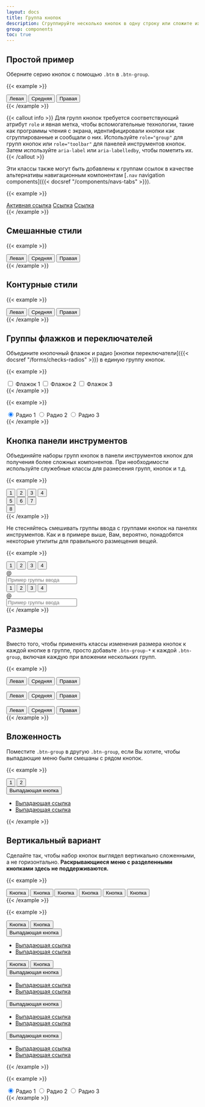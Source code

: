 ```yaml
---
layout: docs
title: Группа кнопок
description: Сгруппируйте несколько кнопок в одну строку или сложите их в вертикальный столбец.
group: components
toc: true
---
```


## Простой пример

Оберните серию кнопок с помощью `.btn` в `.btn-group`.

{{< example >}}
<div class="btn-group" role="group" aria-label="Простой пример">
  <button type="button" class="btn btn-primary">Левая</button>
  <button type="button" class="btn btn-primary">Средняя</button>
  <button type="button" class="btn btn-primary">Правая</button>
</div>
{{< /example >}}

{{< callout info >}}
Для групп кнопок требуется соответствующий атрибут `role` и явная метка, чтобы вспомогательные технологии, такие как программы чтения с экрана, идентифицировали кнопки как сгруппированные и сообщали о них. Используйте `role="group"` для групп кнопок или `role="toolbar"` для панелей инструментов кнопок. Затем используйте `aria-label` или `aria-labelledby`, чтобы пометить их.
{{< /callout >}}

Эти классы также могут быть добавлены к группам ссылок в качестве альтернативы навигационным компонентам [`.nav` navigation components]({{< docsref "/components/navs-tabs" >}}).

{{< example >}}
<div class="btn-group">
  <a href="#" class="btn btn-primary active" aria-current="page">Активная ссылка</a>
  <a href="#" class="btn btn-primary">Ссылка</a>
  <a href="#" class="btn btn-primary">Ссылка</a>
</div>
{{< /example >}}

## Смешанные стили

{{< example >}}
<div class="btn-group" role="group" aria-label="Basic mixed styles example">
  <button type="button" class="btn btn-danger">Левая</button>
  <button type="button" class="btn btn-warning">Средняя</button>
  <button type="button" class="btn btn-success">Правая</button>
</div>
{{< /example >}}

## Контурные стили

{{< example >}}
<div class="btn-group" role="group" aria-label="Basic outlined example">
  <button type="button" class="btn btn-outline-primary">Левая</button>
  <button type="button" class="btn btn-outline-primary">Средняя</button>
  <button type="button" class="btn btn-outline-primary">Правая</button>
</div>
{{< /example >}}

## Группы флажков и переключателей

Объедините кнопочный флажок и радио [кнопки переключатели]({{< docsref "/forms/checks-radios" >}}) в единую группу кнопок.

{{< example >}}
<div class="btn-group" role="group" aria-label="Базовая группа переключателей флажков">
  <input type="checkbox" class="btn-check" id="btncheck1" autocomplete="off">
  <label class="btn btn-outline-primary" for="btncheck1">Флажок 1</label>

  <input type="checkbox" class="btn-check" id="btncheck2" autocomplete="off">
  <label class="btn btn-outline-primary" for="btncheck2">Флажок 2</label>

  <input type="checkbox" class="btn-check" id="btncheck3" autocomplete="off">
  <label class="btn btn-outline-primary" for="btncheck3">Флажок 3</label>
</div>
{{< /example >}}

{{< example >}}
<div class="btn-group" role="group" aria-label="Базовая группа переключателей радио">
  <input type="radio" class="btn-check" name="btnradio" id="btnradio1" autocomplete="off" checked>
  <label class="btn btn-outline-primary" for="btnradio1">Радио 1</label>

  <input type="radio" class="btn-check" name="btnradio" id="btnradio2" autocomplete="off">
  <label class="btn btn-outline-primary" for="btnradio2">Радио 2</label>

  <input type="radio" class="btn-check" name="btnradio" id="btnradio3" autocomplete="off">
  <label class="btn btn-outline-primary" for="btnradio3">Радио 3</label>
</div>
{{< /example >}}

## Кнопка панели инструментов

Объединяйте наборы групп кнопок в панели инструментов кнопок для получения более сложных компонентов. При необходимости используйте служебные классы для разнесения групп, кнопок и т.д.

{{< example >}}
<div class="btn-toolbar" role="toolbar" aria-label="Панель инструментов с группами кнопок">
  <div class="btn-group me-2" role="group" aria-label="Первая группа">
    <button type="button" class="btn btn-primary">1</button>
    <button type="button" class="btn btn-primary">2</button>
    <button type="button" class="btn btn-primary">3</button>
    <button type="button" class="btn btn-primary">4</button>
  </div>
  <div class="btn-group me-2" role="group" aria-label="Вторая группа">
    <button type="button" class="btn btn-secondary">5</button>
    <button type="button" class="btn btn-secondary">6</button>
    <button type="button" class="btn btn-secondary">7</button>
  </div>
  <div class="btn-group" role="group" aria-label="Третья группа">
    <button type="button" class="btn btn-info">8</button>
  </div>
</div>
{{< /example >}}

Не стесняйтесь смешивать группы ввода с группами кнопок на панелях инструментов. Как и в примере выше, Вам, вероятно, понадобятся некоторые утилиты для правильного размещения вещей.

{{< example >}}
<div class="btn-toolbar mb-3" role="toolbar" aria-label="Панель инструментов с группами кнопок">
  <div class="btn-group me-2" role="group" aria-label="Первая группа">
    <button type="button" class="btn btn-outline-secondary">1</button>
    <button type="button" class="btn btn-outline-secondary">2</button>
    <button type="button" class="btn btn-outline-secondary">3</button>
    <button type="button" class="btn btn-outline-secondary">4</button>
  </div>
  <div class="input-group">
    <div class="input-group-text" id="btnGroupAddon">@</div>
    <input type="text" class="form-control" placeholder="Пример группы ввода" aria-label="Пример группы ввода" aria-describedby="btnGroupAddon">
  </div>
</div>

<div class="btn-toolbar justify-content-between" role="toolbar" aria-label="Панель инструментов с группами кнопок">
  <div class="btn-group" role="group" aria-label="Первая группа">
    <button type="button" class="btn btn-outline-secondary">1</button>
    <button type="button" class="btn btn-outline-secondary">2</button>
    <button type="button" class="btn btn-outline-secondary">3</button>
    <button type="button" class="btn btn-outline-secondary">4</button>
  </div>
  <div class="input-group">
    <div class="input-group-text" id="btnGroupAddon2">@</div>
    <input type="text" class="form-control" placeholder="Пример группы ввода" aria-label="Пример группы ввода" aria-describedby="btnGroupAddon2">
  </div>
</div>
{{< /example >}}

## Размеры

Вместо того, чтобы применять классы изменения размера кнопок к каждой кнопке в группе, просто добавьте `.btn-group-*` к каждой `.btn-group`, включая каждую при вложении нескольких групп.

{{< example >}}
<div class="btn-group btn-group-lg" role="group" aria-label="Группа больших кнопок">
  <button type="button" class="btn btn-outline-primary">Левая</button>
  <button type="button" class="btn btn-outline-primary">Средняя</button>
  <button type="button" class="btn btn-outline-primary">Правая</button>
</div>
<br>
<div class="btn-group" role="group" aria-label="Группа кнопок по умолчанию">
  <button type="button" class="btn btn-outline-primary">Левая</button>
  <button type="button" class="btn btn-outline-primary">Средняя</button>
  <button type="button" class="btn btn-outline-primary">Правая</button>
</div>
<br>
<div class="btn-group btn-group-sm" role="group" aria-label="Группа маленьких кнопок">
  <button type="button" class="btn btn-outline-primary">Левая</button>
  <button type="button" class="btn btn-outline-primary">Средняя</button>
  <button type="button" class="btn btn-outline-primary">Правая</button>
</div>
{{< /example >}}

## Вложенность

Поместите `.btn-group` в другую `.btn-group`, если Вы хотите, чтобы выпадающие меню были смешаны с рядом кнопок.

{{< example >}}
<div class="btn-group" role="group" aria-label="Группа кнопок с вложенным раскрывающимся списком">
  <button type="button" class="btn btn-primary">1</button>
  <button type="button" class="btn btn-primary">2</button>

  <div class="btn-group" role="group">
    <button type="button" class="btn btn-primary dropdown-toggle" data-bs-toggle="dropdown" aria-expanded="false">
      Выпадающая кнопка
    </button>
    <ul class="dropdown-menu">
      <li><a class="dropdown-item" href="#">Выпадающая ссылка</a></li>
      <li><a class="dropdown-item" href="#">Выпадающая ссылка</a></li>
    </ul>
  </div>
</div>
{{< /example >}}

## Вертикальный вариант

Сделайте так, чтобы набор кнопок выглядел вертикально сложенными, а не горизонтально. **Раскрывающиеся меню с разделенными кнопками здесь не поддерживаются.**

{{< example >}}
<div class="btn-group-vertical" role="group" aria-label="Группа вертикальных кнопок">
  <button type="button" class="btn btn-primary">Кнопка</button>
  <button type="button" class="btn btn-primary">Кнопка</button>
  <button type="button" class="btn btn-primary">Кнопка</button>
  <button type="button" class="btn btn-primary">Кнопка</button>
  <button type="button" class="btn btn-primary">Кнопка</button>
  <button type="button" class="btn btn-primary">Кнопка</button>
</div>
{{< /example >}}

{{< example >}}
<div class="btn-group-vertical" role="group" aria-label="Группа вертикальных кнопок">
  <button type="button" class="btn btn-primary">Кнопка</button>
  <button type="button" class="btn btn-primary">Кнопка</button>
  <div class="btn-group" role="group">
    <button type="button" class="btn btn-primary dropdown-toggle" data-bs-toggle="dropdown" aria-expanded="false">
      Выпадающая кнопка
    </button>
    <ul class="dropdown-menu">
      <li><a class="dropdown-item" href="#">Выпадающая ссылка</a></li>
      <li><a class="dropdown-item" href="#">Выпадающая ссылка</a></li>
    </ul>
  </div>
  <button type="button" class="btn btn-primary">Кнопка</button>
  <button type="button" class="btn btn-primary">Кнопка</button>
  <div class="btn-group" role="group">
    <button type="button" class="btn btn-primary dropdown-toggle" data-bs-toggle="dropdown" aria-expanded="false">
      Выпадающая кнопка
    </button>
    <ul class="dropdown-menu">
      <li><a class="dropdown-item" href="#">Выпадающая ссылка</a></li>
      <li><a class="dropdown-item" href="#">Выпадающая ссылка</a></li>
    </ul>
  </div>
  <div class="btn-group" role="group">
    <button type="button" class="btn btn-primary dropdown-toggle" data-bs-toggle="dropdown" aria-expanded="false">
      Выпадающая кнопка
    </button>
    <ul class="dropdown-menu">
      <li><a class="dropdown-item" href="#">Выпадающая ссылка</a></li>
      <li><a class="dropdown-item" href="#">Выпадающая ссылка</a></li>
    </ul>
  </div>
  <div class="btn-group" role="group">
    <button type="button" class="btn btn-primary dropdown-toggle" data-bs-toggle="dropdown" aria-expanded="false">
      Выпадающая кнопка
    </button>
    <ul class="dropdown-menu">
      <li><a class="dropdown-item" href="#">Выпадающая ссылка</a></li>
      <li><a class="dropdown-item" href="#">Выпадающая ссылка</a></li>
    </ul>
  </div>
</div>
{{< /example >}}

{{< example >}}
<div class="btn-group-vertical" role="group" aria-label="Вертикальная группа кнопок-переключателей">
  <input type="radio" class="btn-check" name="vbtn-radio" id="vbtn-radio1" autocomplete="off" checked>
  <label class="btn btn-outline-danger" for="vbtn-radio1">Радио 1</label>
  <input type="radio" class="btn-check" name="vbtn-radio" id="vbtn-radio2" autocomplete="off">
  <label class="btn btn-outline-danger" for="vbtn-radio2">Радио 2</label>
  <input type="radio" class="btn-check" name="vbtn-radio" id="vbtn-radio3" autocomplete="off">
  <label class="btn btn-outline-danger" for="vbtn-radio3">Радио 3</label>
</div>
{{< /example >}}
